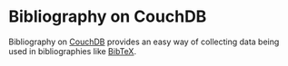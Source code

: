 # Bibliography on CouchDB

Bibliography on [CouchDB](http://www.couchdb.org/) provides an easy way of collecting data being used in bibliographies like [BibTeX](http://www.bibtex.org/).

